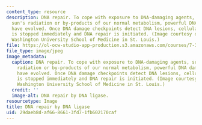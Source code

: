 ```yaml
---
content_type: resource
description: DNA repair. To cope with exposure to DNA-damaging agents, such as the
  sun's radiation or by-products of our normal metabolism, powerful DNA damage checkpoints
  have evolved. Once DNA damage checkpoints detect DNA lesions, cellular proliferation
  is stopped immediately and DNA repair is initiated. (Image courtesy of Tom Ellenberger,
  Washington University School of Medicine in St. Louis.)
file: https://ol-ocw-studio-app-production.s3.amazonaws.com/courses/7-341-the-dna-damage-response-as-a-target-for-anti-cancer-therapy-fall-2008/29daeb8daf6686613fd71fb602170caf_7-341f08-th.jpg
file_type: image/jpeg
image_metadata:
  caption: DNA repair. To cope with exposure to DNA-damaging agents, such as the sun's
    radiation or by-products of our normal metabolism, powerful DNA damage checkpoints
    have evolved. Once DNA damage checkpoints detect DNA lesions, cellular proliferation
    is stopped immediately and DNA repair is initiated. (Image courtesy of Tom Ellenberger,
    Washington University School of Medicine in St. Louis.)
  credit: ''
  image-alt: DNA repair by DNA ligase.
resourcetype: Image
title: DNA repair by DNA ligase
uid: 29daeb8d-af66-8661-3fd7-1fb602170caf
---
```

